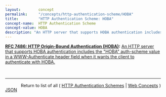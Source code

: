 ```yaml
---
layout:        concept
permalink:     "/concepts/http-authentication-scheme/HOBA"
title:         "HTTP Authentication Scheme: HOBA"
concept-name:  HTTP Authentication Scheme
concept-value: HOBA
description: "An HTTP server that supports HOBA authentication includes the \"HOBA\" auth-scheme value in a WWW-Authenticate header field when it wants the client to authenticate with HOBA."
---
```


**[RFC 7486: HTTP Origin-Bound Authentication (HOBA)](/specs/IETF/RFC/7486 "HTTP Origin-Bound Authentication (HOBA) is a digital-signature-based design for an HTTP authentication method. The design can also be used in JavaScript-based authentication embedded in HTML. HOBA is an alternative to HTTP authentication schemes that require passwords and therefore avoids all problems related to passwords, such as leakage of server-side password databases."):** [An HTTP server that supports HOBA authentication includes the "HOBA" auth-scheme value in a WWW-Authenticate header field when it wants the client to authenticate with HOBA.](http://tools.ietf.org/html/rfc7486#section-3 "Read documentation for HTTP Authentication Scheme &#34;HOBA&#34;")

<br/>
<hr/>

<p style="float : left"><a href="./HOBA.json" title="JSON representing this particular Web Concept value">JSON</a></p>
<p style="text-align: right">Return to list of all ( <a href="../http-authentication-scheme/">HTTP Authentication Schemes</a> | <a href="../">Web Concepts</a> )</p>
